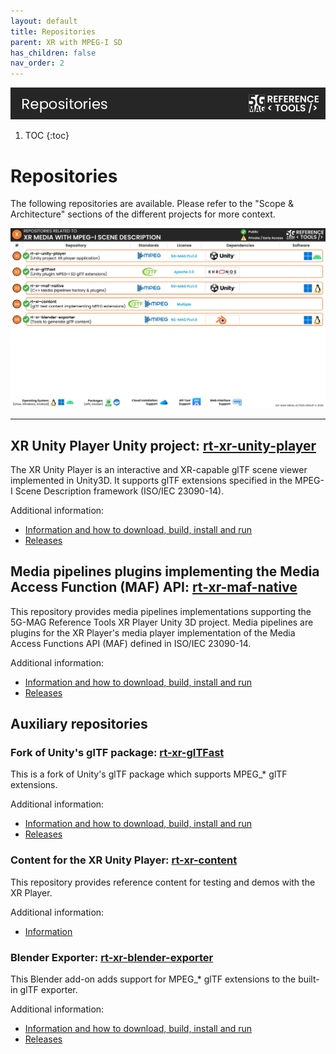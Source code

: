 ```yaml
---
layout: default
title: Repositories
parent: XR with MPEG-I SD
has_children: false
nav_order: 2
---
```

<img src="../../assets/images/Banner_Repositories.png" /> 

1. TOC
{:toc}

# Repositories

The following repositories are available. Please refer to the "Scope & Architecture" sections of the different projects for more context.

<img src="../../assets/images/projects/xr_repos.png">

---

## XR Unity Player Unity project: [rt-xr-unity-player](https://github.com/5G-MAG/rt-xr-unity-player)
The XR Unity Player is an interactive and XR-capable glTF scene viewer implemented in Unity3D. It supports glTF extensions specified in the MPEG-I Scene Description framework (ISO/IEC 23090-14). 

Additional information:
* [Information and how to download, build, install and run](https://github.com/5G-MAG/rt-xr-unity-player#readme)
* [Releases](https://github.com/5G-MAG/rt-xr-unity-player/releases)

## Media pipelines plugins implementing the Media Access Function (MAF) API: [rt-xr-maf-native](https://github.com/5G-MAG/rt-xr-maf-native)
This repository provides media pipelines implementations supporting the 5G-MAG Reference Tools XR Player Unity 3D project. Media pipelines are plugins for the XR Player's media player implementation of the Media Access Functions API (MAF) defined in ISO/IEC 23090-14.

Additional information:
* [Information and how to download, build, install and run](https://github.com/5G-MAG/rt-xr-maf-native#readme)
* [Releases](https://github.com/5G-MAG/rt-xr-maf-native/releases)

## Auxiliary repositories

### Fork of Unity's glTF package: [rt-xr-gITFast](https://github.com/5G-MAG/rt-xr-gITFast)
This is a fork of Unity's glTF package which supports MPEG_* glTF extensions.

Additional information:
* [Information and how to download, build, install and run](https://github.com/5G-MAG/rt-xr-gITFast#readme)
* [Releases](https://github.com/5G-MAG/rt-xr-gITFast/releases)

### Content for the XR Unity Player: [rt-xr-content](https://github.com/5G-MAG/rt-xr-content)
This repository provides reference content for testing and demos with the XR Player.

Additional information:
* [Information](https://github.com/5G-MAG/rt-xr-content#readme)

### Blender Exporter: [rt-xr-blender-exporter](https://github.com/5G-MAG/rt-xr-blender-exporter)
This Blender add-on adds support for MPEG_* glTF extensions to the built-in glTF exporter.

Additional information:
* [Information and how to download, build, install and run](https://github.com/5G-MAG/rt-xr-blender-exporter#readme)
* [Releases](https://github.com/5G-MAG/rt-xr-blender-exporter/releases)

